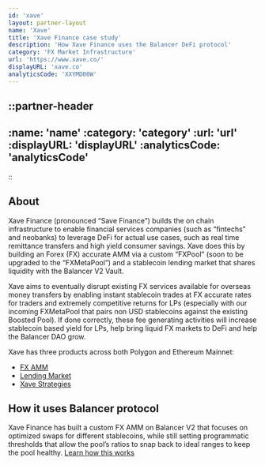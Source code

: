 ```yaml
---
id: 'xave'
layout: partner-layout
name: 'Xave'
title: 'Xave Finance case study'
description: 'How Xave Finance uses the Balancer DeFi protocol'
category: 'FX Market Infrastructure'
url: 'https://www.xave.co/'
displayURL: 'xave.co'
analyticsCode: 'XXYMD00W'
---
```


::partner-header
---
:name: 'name'
:category: 'category'
:url: 'url'
:displayURL: 'displayURL'
:analyticsCode: 'analyticsCode'
---
::

## About

Xave Finance (pronounced “Save Finance”) builds the on chain infrastructure to enable financial services companies (such as “fintechs” and neobanks) to leverage DeFi for actual use cases, such as real time remittance transfers and high yield consumer savings. Xave does this by building an Forex (FX) accurate AMM via a custom “FXPool” (soon to be upgraded to the “FXMetaPool”) and a stablecoin lending market that shares liquidity with the Balancer V2 Vault.

Xave aims to eventually disrupt existing FX services available for overseas money transfers by enabling instant stablecoin trades at FX accurate rates for traders and extremely competitive returns for LPs (especially with our incoming FXMetaPool that pairs non USD stablecoins against the existing Boosted Pool). If done correctly, these fee generating activities will increase stablecoin based yield for LPs, help bring liquid FX markets to DeFi and help the Balancer DAO grow. 

Xave has three products across both Polygon and Ethereum Mainnet:

- [FX AMM](https://app.xave.co/#/pool)
- [Lending Market](https://app.lending.xave.co/markets)
- [Xave Strategies](https://app.xave.co/#/xave)

## How it uses Balancer protocol

Xave Finance has built a custom FX AMM on Balancer V2 that focuses on optimized swaps for different stablecoins, while still setting programmatic thresholds that allow the pool’s ratios to snap back to ideal ranges to keep the pool healthy.
[Learn how this works](https://docs.xave.co/product/amm)
